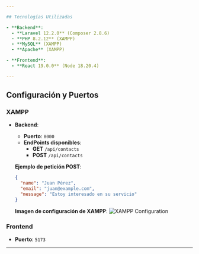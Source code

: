 ```yaml
---

## Tecnologías Utilizadas

- **Backend**:
  - **Laravel 12.2.0** (Composer 2.8.6)
  - **PHP 8.2.12** (XAMPP)
  - **MySQL** (XAMPP)
  - **Apache** (XAMPP)

- **Frontend**:
  - **React 19.0.0** (Node 18.20.4)

---
```


## Configuración y Puertos

### XAMPP
- **Backend**: 
  - **Puerto**: `8000`
  - **EndPoints disponibles**:
    - **GET** `/api/contacts`
    - **POST** `/api/contacts`

  **Ejemplo de petición POST**:

  ```json
  {
    "name": "Juan Pérez",
    "email": "juan@example.com",
    "message": "Estoy interesado en su servicio"
  }
  ```

  **Imagen de configuración de XAMPP**:
  ![XAMPP Configuration](https://github.com/user-attachments/assets/dd5ef95a-de8e-4511-b638-ddd3adcf6607)

### Frontend
- **Puerto**: `5173`

---

